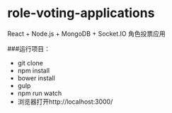 # role-voting-applications
React + Node.js + MongoDB + Socket.IO 角色投票应用


###运行项目：

* git clone
* npm install
* bower install
* gulp 
* npm run watch
* 浏览器打开http://localhost:3000/
